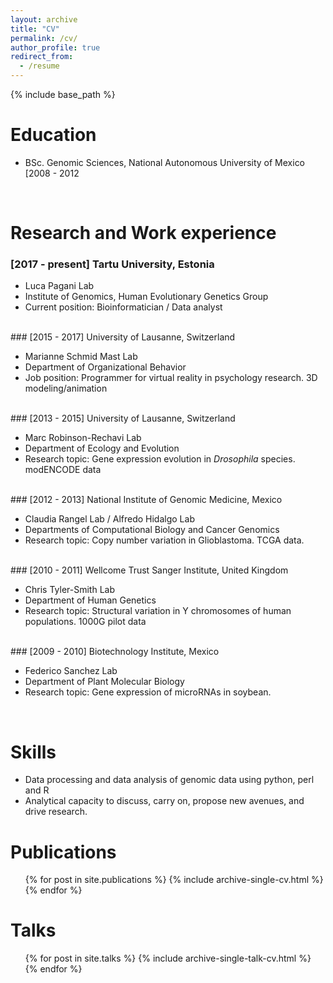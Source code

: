 ```yaml
---
layout: archive
title: "CV"
permalink: /cv/
author_profile: true
redirect_from:
  - /resume
---
```


{% include base_path %}

Education
======
* BSc. Genomic Sciences, National Autonomous University of Mexico [2008 - 2012

<br/>


Research and Work experience
======

### [2017 - present] Tartu University, Estonia

  * Luca Pagani Lab
  * Institute of Genomics, Human Evolutionary Genetics Group
  * Current position: Bioinformatician / Data analyst

<br/>
### [2015 - 2017] University of Lausanne, Switzerland
  
  * Marianne Schmid Mast Lab
  * Department of Organizational Behavior
  * Job position: Programmer for virtual reality in psychology research. 3D modeling/animation
  
<br/>  
### [2013 - 2015] University of Lausanne, Switzerland
  
  * Marc Robinson-Rechavi Lab
  * Department of Ecology and Evolution 
  * Research topic: Gene expression evolution in _Drosophila_ species. modENCODE data

<br/>
### [2012 - 2013] National Institute of Genomic Medicine, Mexico

  * Claudia Rangel Lab / Alfredo Hidalgo Lab 
  * Departments of Computational Biology and Cancer Genomics
  * Research topic: Copy number variation in Glioblastoma. TCGA data.
  
<br/>
### [2010 - 2011] Wellcome Trust Sanger Institute, United Kingdom 

  * Chris Tyler-Smith Lab 
  * Department of Human Genetics
  * Research topic: Structural variation in Y chromosomes of human populations. 1000G pilot data

<br/>
### [2009 - 2010] Biotechnology Institute, Mexico 

  * Federico Sanchez Lab 
  * Department of Plant Molecular Biology
  * Research topic: Gene expression of microRNAs in soybean. 

<br/>


Skills
======

* Data processing and data analysis of genomic data using python, perl and R
* Analytical capacity to discuss, carry on, propose new avenues, and drive research.


Publications
======

  <ul>{% for post in site.publications %}
    {% include archive-single-cv.html %}
  {% endfor %}</ul>


Talks
======

 <ul>{% for post in site.talks %}
   {% include archive-single-talk-cv.html %}
 {% endfor %}</ul>



